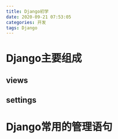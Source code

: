 ```yaml
---
title: Django初学
date: 2020-09-21 07:53:05
categories: 开发
tags: Django
---
```

# Django主要组成
## views
## settings
##

# Django常用的管理语句
